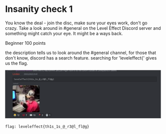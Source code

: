 # Insanity check 1 

You know the deal - join the disc, make sure your eyes work, don't go crazy.
Take a look around in #general on the Level Effect Discord server and something might catch your eye. It might be a ways back.

Beginner 
100 points 

the description tells us to look around the #general channel, for those that don't know, discord has a search feature. searching for 'leveleffect{' gives us the flag.

![the flag](/Images/Insanity_check_1.png)

`flag: leveleffect{th1s_1s_@_r3@l_fl@g}`

